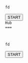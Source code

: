<code>
<script type="text/javascript">
var string = "Hello my name is kyle. What is yours? ";
var length = 16;
var i = 0;
function start() {
var split = string.substring(i) + "" + string.substring(0, i);
var win = split.substring(0, length);
document.getElementById('temp').innerHTML = win;

i++;

if(i == string.length) {
i = 0;
}

setTimeout("start()",300);
}
</script>
<body>
<div id='temp'>fd</div>
<input type=button value=START onclick="start()">
</body>Hub
===
<script type="text/javascript">
var string = "Hello my name is kyle. What is yours? ";
var length = 16;
var i = 0;
function start() {
var split = string.substring(i) + "" + string.substring(0, i);
var win = split.substring(0, length);
document.getElementById('temp').innerHTML = win;

i++;

if(i == string.length) {
i = 0;
}

setTimeout("start()",300);
}
</script>
<body>
<div id='temp'>fd</div>
<input type=button value=START onclick="start()">
</body>
</code>
